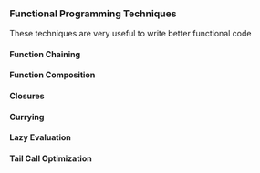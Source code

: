 ### Functional Programming Techniques
These techniques are very useful to write better functional code

#### Function Chaining
#### Function Composition
#### Closures
#### Currying
#### Lazy Evaluation
#### Tail Call Optimization